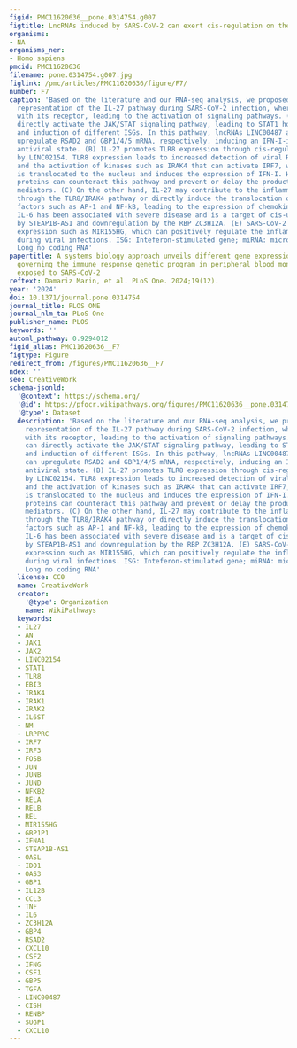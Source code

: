 ```yaml
---
figid: PMC11620636__pone.0314754.g007
figtitle: LncRNAs induced by SARS-CoV-2 can exert cis-regulation on the IL-27 pathway
organisms:
- NA
organisms_ner:
- Homo sapiens
pmcid: PMC11620636
filename: pone.0314754.g007.jpg
figlink: /pmc/articles/PMC11620636/figure/F7/
number: F7
caption: 'Based on the literature and our RNA-seq analysis, we proposed a schematic
  representation of the IL-27 pathway during SARS-CoV-2 infection, where IL-27 interacts
  with its receptor, leading to the activation of signaling pathways. (A) IL-27 can
  directly activate the JAK/STAT signaling pathway, leading to STAT1 homodimerization
  and induction of different ISGs. In this pathway, lncRNAs LINC00487 and GBP1P1 can
  upregulate RSAD2 and GBP1/4/5 mRNA, respectively, inducing an IFN-I-independent
  antiviral state. (B) IL-27 promotes TLR8 expression through cis-regulation exerted
  by LINC02154. TLR8 expression leads to increased detection of viral RNA in endosomes
  and the activation of kinases such as IRAK4 that can activate IRF7, which in turn
  is translocated to the nucleus and induces the expression of IFN-I. However, viral
  proteins can counteract this pathway and prevent or delay the production of these
  mediators. (C) On the other hand, IL-27 may contribute to the inflammatory response
  through the TLR8/IRAK4 pathway or directly induce the translocation of transcription
  factors such as AP-1 and NF-kB, leading to the expression of chemokines and cytokines.(D)
  IL-6 has been associated with severe disease and is a target of cis-upregulation
  by STEAP1B-AS1 and downregulation by the RBP ZC3H12A. (E) SARS-CoV-2 induces miRNA
  expression such as MIR155HG, which can positively regulate the inflammatory response
  during viral infections. ISG: Inteferon-stimulated gene; miRNA: micro-RNA; lncRNA:
  Long no coding RNA'
papertitle: A systems biology approach unveils different gene expression control mechanisms
  governing the immune response genetic program in peripheral blood mononuclear cells
  exposed to SARS-CoV-2
reftext: Damariz Marin, et al. PLoS One. 2024;19(12).
year: '2024'
doi: 10.1371/journal.pone.0314754
journal_title: PLOS ONE
journal_nlm_ta: PLoS One
publisher_name: PLOS
keywords: ''
automl_pathway: 0.9294012
figid_alias: PMC11620636__F7
figtype: Figure
redirect_from: /figures/PMC11620636__F7
ndex: ''
seo: CreativeWork
schema-jsonld:
  '@context': https://schema.org/
  '@id': https://pfocr.wikipathways.org/figures/PMC11620636__pone.0314754.g007.html
  '@type': Dataset
  description: 'Based on the literature and our RNA-seq analysis, we proposed a schematic
    representation of the IL-27 pathway during SARS-CoV-2 infection, where IL-27 interacts
    with its receptor, leading to the activation of signaling pathways. (A) IL-27
    can directly activate the JAK/STAT signaling pathway, leading to STAT1 homodimerization
    and induction of different ISGs. In this pathway, lncRNAs LINC00487 and GBP1P1
    can upregulate RSAD2 and GBP1/4/5 mRNA, respectively, inducing an IFN-I-independent
    antiviral state. (B) IL-27 promotes TLR8 expression through cis-regulation exerted
    by LINC02154. TLR8 expression leads to increased detection of viral RNA in endosomes
    and the activation of kinases such as IRAK4 that can activate IRF7, which in turn
    is translocated to the nucleus and induces the expression of IFN-I. However, viral
    proteins can counteract this pathway and prevent or delay the production of these
    mediators. (C) On the other hand, IL-27 may contribute to the inflammatory response
    through the TLR8/IRAK4 pathway or directly induce the translocation of transcription
    factors such as AP-1 and NF-kB, leading to the expression of chemokines and cytokines.(D)
    IL-6 has been associated with severe disease and is a target of cis-upregulation
    by STEAP1B-AS1 and downregulation by the RBP ZC3H12A. (E) SARS-CoV-2 induces miRNA
    expression such as MIR155HG, which can positively regulate the inflammatory response
    during viral infections. ISG: Inteferon-stimulated gene; miRNA: micro-RNA; lncRNA:
    Long no coding RNA'
  license: CC0
  name: CreativeWork
  creator:
    '@type': Organization
    name: WikiPathways
  keywords:
  - IL27
  - AN
  - JAK1
  - JAK2
  - LINC02154
  - STAT1
  - TLR8
  - EBI3
  - IRAK4
  - IRAK1
  - IRAK2
  - IL6ST
  - NM
  - LRPPRC
  - IRF7
  - IRF3
  - FOSB
  - JUN
  - JUNB
  - JUND
  - NFKB2
  - RELA
  - RELB
  - REL
  - MIR155HG
  - GBP1P1
  - IFNA1
  - STEAP1B-AS1
  - OASL
  - IDO1
  - OAS3
  - GBP1
  - IL12B
  - CCL3
  - TNF
  - IL6
  - ZC3H12A
  - GBP4
  - RSAD2
  - CXCL10
  - CSF2
  - IFNG
  - CSF1
  - GBP5
  - TGFA
  - LINC00487
  - CISH
  - RENBP
  - SUGP1
  - CXCL10
---
```

